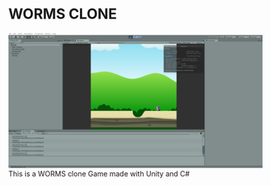 # WORMS CLONE
![Example](Images/ExampleImage.png) <br/>
This is a WORMS clone Game made with Unity and C#